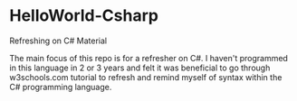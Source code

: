# HelloWorld-Csharp
Refreshing on C# Material 


The main focus of this repo is for a refresher on C#. I haven't programmed in this language in 2 or 3 years
and felt it was beneficial to go through w3schools.com tutorial to refresh and remind myself of syntax within
the C# programming language. 
